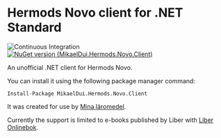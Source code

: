 # Hermods Novo client for .NET Standard

![Continuous Integration](https://github.com/mikaeldui/HermodsNovoClient/workflows/Continuous%20Integration/badge.svg) [![NuGet version (MikaelDui.Hermods.Novo.Client)](https://img.shields.io/nuget/v/MikaelDui.Hermods.Novo.Client.svg?style=flat-square)](https://www.nuget.org/packages/MikaelDui.Hermods.Novo.Client/) 

An unofficial .NET client for Hermods Novo.

You can install it using the following package manager command:

    Install-Package MikaelDui.Hermods.Novo.Client

It was created for use by [Mina läromedel](https://github.com/mikaeldui/MinaLaromedel).

Currently the support is limited to e-books published by Liber with [Liber Onlinebok](https://github.com/mikaeldui/LiberOnlinebokClient).
